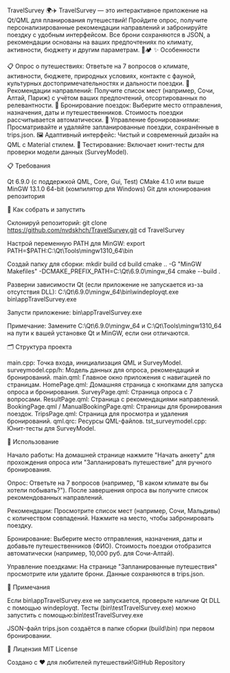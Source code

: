 TravelSurvey 🌍✈️
TravelSurvey — это интерактивное приложение на Qt/QML для планирования путешествий! Пройдите опрос, получите персонализированные рекомендации направлений и забронируйте поездку с удобным интерфейсом. Все брони сохраняются в JSON, а рекомендации основаны на ваших предпочтениях по климату, активности, бюджету и другим параметрам. 🚢🏕️
✨ Особенности

📋 Опрос о путешествиях: Ответьте на 7 вопросов о климате, активности, бюджете, природных условиях, контакте с фауной, культурных достопримечательностях и дальности поездки.
🌴 Рекомендации направлений: Получите список мест (например, Сочи, Алтай, Париж) с учётом ваших предпочтений, отсортированных по релевантности.
🛫 Бронирование поездок: Выберите место отправления, назначения, даты и путешественников. Стоимость поездки рассчитывается автоматически.
📅 Управление бронированиями: Просматривайте и удаляйте запланированные поездки, сохранённые в trips.json.
🖼️ Адаптивный интерфейс: Чистый и современный дизайн на QML с Material стилем.
🧪 Тестирование: Включает юнит-тесты для проверки модели данных (SurveyModel).

📋 Требования

Qt 6.9.0 (с поддержкой QML, Core, Gui, Test)
CMake 4.1.0 или выше
MinGW 13.1.0 64-bit (компилятор для Windows)
Git для клонирования репозитория

🚀 Как собрать и запустить

Склонируй репозиторий:
git clone https://github.com/nvdskhch/TravelSurvey.git
cd TravelSurvey


Настрой переменную PATH для MinGW:
export PATH=$PATH:C:\Qt\Tools\mingw1310_64\bin


Создай папку для сборки:
mkdir build
cd build
cmake .. -G "MinGW Makefiles" -DCMAKE_PREFIX_PATH=C:\Qt\6.9.0\mingw_64
cmake --build .


Разверни зависимости Qt (если приложение не запускается из-за отсутствия DLL):
C:\Qt\6.9.0\mingw_64\bin\windeployqt.exe bin\appTravelSurvey.exe


Запусти приложение:
bin\appTravelSurvey.exe




Примечание: Замените C:\Qt\6.9.0\mingw_64 и C:\Qt\Tools\mingw1310_64 на пути к вашей установке Qt и MinGW, если они отличаются.

🗂 Структура проекта

main.cpp: Точка входа, инициализация QML и SurveyModel.
surveymodel.cpp/h: Модель данных для опроса, рекомендаций и бронирований.
main.qml: Главное окно приложения с навигацией по страницам.
HomePage.qml: Домашняя страница с кнопками для запуска опроса и бронирования.
SurveyPage.qml: Страница опроса с 7 вопросами.
ResultPage.qml: Страница с рекомендациями направлений.
BookingPage.qml / ManualBookingPage.qml: Страницы для бронирования поездок.
TripsPage.qml: Страница для просмотра и удаления бронирований.
qml.qrc: Ресурсы QML-файлов.
tst_surveymodel.cpp: Юнит-тесты для SurveyModel.

🎨 Использование

Начало работы:
На домашней странице нажмите "Начать анкету" для прохождения опроса или "Запланировать путешествие" для ручного бронирования.


Опрос:
Ответьте на 7 вопросов (например, "В каком климате вы бы хотели побывать?").
После завершения опроса вы получите список рекомендованных направлений.


Рекомендации:
Просмотрите список мест (например, Сочи, Мальдивы) с количеством совпадений.
Нажмите на место, чтобы забронировать поездку.


Бронирование:
Выберите место отправления, назначения, даты и добавьте путешественников (ФИО).
Стоимость поездки отобразится автоматически (например, 10,000 руб. для Сочи-Алтай).


Управление поездками:
На странице "Запланированные путешествия" просмотрите или удалите брони.
Данные сохраняются в trips.json.



📝 Примечания

Если bin\appTravelSurvey.exe не запускается, проверьте наличие Qt DLL с помощью windeployqt.
Тесты (bin\testTravelSurvey.exe) можно запустить с помощью:bin\testTravelSurvey.exe


JSON-файл trips.json создаётся в папке сборки (build\bin) при первом бронировании.

📜 Лицензия
MIT License

Создано с ❤️ для любителей путешествий!GitHub Repository